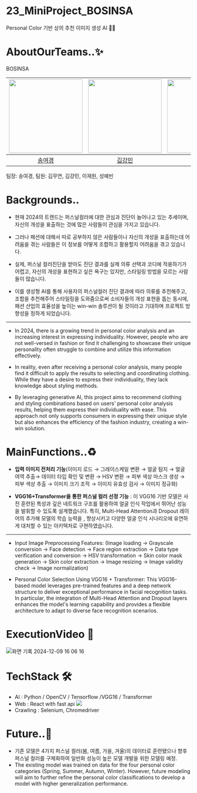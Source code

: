 # 23_MiniProject_BOSINSA
Personal Color 기반 상의 추천 이미지 생성 AI 👚👕

# AboutOurTeams..✨
BOSINSA

<img width="200px" src="https://github.com/0gonge.png"/> | <img width="200px" src="https://github.com/withmochaa.png"/> | <img width="200px" src="https://github.com/y-bin-s"/> | <img width="200px" src="https://github.com/Jaewon1634.png"/> | <img width="200px" src="https://github.com/kimmuyeon.png"/> | 
|:-----:|:-----:|:-----:|:-----:|:-----:|
|[송여경](https://github.com/0gonge)|[김강민](https://github.com/withmochaa)|[성예빈](https://github.com/y-bin-s)|[이재원](https://github.com/Jaewon1634)|[김무연](https://github.com/kimmuyeon)|

팀장: 송여경, 팀원: 김무연, 김강민, 이재원, 성예빈

# Backgrounds..
- 현재 2024의 트렌드는 퍼스널컬러에 대한 관심과 진단이 늘어나고 있는 추세이며, 자신의 개성을 표출하는 것에 많은 사람들이 관심을 가지고 있습니다. 

- 그러나 패션에 대해서 따로 공부하지 않은 사람들이나 자신의 개성을 표출하는데 어려움을 겪는 사람들은 이 정보를 어떻게 조합하고 활용할지 어려움을 겪고 있습니다. 

- 실제, 퍼스널 컬러진단을 받아도 진단 결과를 실제 의류 선택과 코디에 적용하기가 어렵고, 자신의 개성을 표현하고 싶은 욕구는 있지만, 스타일링 방법을 모르는 사람들이 많습니다. 

- 이를 생성형 AI를 통해 사용자의 퍼스널컬러 진단 결과에 따라 의류를 추천해주고, 조합을 추천해주어 스타일링을 도와줌으로써 소비자들의 개성 표현을 돕는 동시에, 패션 산업의 효율성을 높이는 win-win 솔루션이 될 것이라고 기대하며 프로젝트 방향성을 정하게 되었습니다.
---------

- In 2024, there is a growing trend in personal color analysis and an increasing interest in expressing individuality. However, people who are not well-versed in fashion or find it challenging to showcase their unique personality often struggle to combine and utilize this information effectively.

- In reality, even after receiving a personal color analysis, many people find it difficult to apply the results to selecting and coordinating clothing. While they have a desire to express their individuality, they lack knowledge about styling methods.

- By leveraging generative AI, this project aims to recommend clothing and styling combinations based on users' personal color analysis results, helping them express their individuality with ease. This approach not only supports consumers in expressing their unique style but also enhances the efficiency of the fashion industry, creating a win-win solution.

# MainFunctions..♻️
- **입력 이미지 전처리 기능**(이미지 로드 → 그레이스케일 변환 → 얼굴 탐지 → 얼굴 여역 추출→ 데이터 타입 확인 및 변환 → HSV 변환 → 피부 색상 마스크 생성 → 피부 색상 추출 → 이미지 크기 조적 → 이미지 유효성 검사 → 이미지 정규화)

- **VGG16+Transformer을 통한 퍼스널 컬러 선정 기능** : 이 VGG16 기반 모델은 사전 훈련된 특성과 깊은 네트워크 구조를 활용하여 얼굴 인식 작업에서 뛰어난 성능을 발휘할 수 있도록 설계했습니다.  특히, Multi-Head Attention과 Dropout 레이어의 추가해  모델의 학습 능력을 , 향상시키고 다양한 얼굴 인식 시나리오에 유연하게 대처할 수 있는 아키텍처로 구현하였습니다.
--------

- Input Image Preprocessing Features:
(Image loading → Grayscale conversion → Face detection → Face region extraction → Data type verification and conversion → HSV transformation → Skin color mask generation → Skin color extraction → Image resizing → Image validity check → Image normalization)

- Personal Color Selection Using VGG16 + Transformer:
This VGG16-based model leverages pre-trained features and a deep network structure to deliver exceptional performance in facial recognition tasks. In particular, the integration of Multi-Head Attention and Dropout layers enhances the model's learning capability and provides a flexible architecture to adapt to diverse face recognition scenarios.

# ExecutionVideo 🎥
![화면 기록 2024-12-09 16 06 16](https://github.com/user-attachments/assets/e12d584b-ef44-4812-9a3a-46dec553af7e)

# TechStack 🛠️
- AI : Python / OpenCV / Tensorflow /VGG16 / Transformer
- Web : React with fast api <img src="https://img.shields.io/badge/React-61DAFB?style=flat-square&logo=React&logoColor=black"/>
- Crawling : Selenium, Chromedriver

# Future..👀
- 기존 모델은 4가지 퍼스널 컬러(봄, 여름, 가을, 겨울)의 데이터로 훈련됐으나 향후 퍼스널 컬러를 구체화하여 일반화 성능이 높은 모델 개발을 위한 모델링 예정.
- The existing model was trained on data for the four personal color categories (Spring, Summer, Autumn, Winter). However, future modeling will aim to further refine the personal color classifications to develop a model with higher generalization performance.
